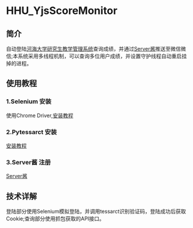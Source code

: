 # HHU_YjsScoreMonitor
## 简介
自动登陆[河海大学研究生教学管理系统](http://yjss.hhu.edu.cn/gmis/home/stulogin)查询成绩，并通过[Server酱](http://sc.ftqq.com/)推送至微信微信;本系统采用多线程机制，可以查询多位用户成绩，并设置守护线程自动重启挂掉的进程。

## 使用教程
### 1.Selenium 安装 
使用Chrome Driver,[安装教程](https://www.cnblogs.com/lfri/p/10542797.html)
### 2.Pytessarct 安装
[安装教程](https://www.cnblogs.com/linyouyi/p/11427443.html)
### 3.Server酱 注册
[Server酱](http://sc.ftqq.com/)

## 技术详解
登陆部分使用Selenium模拟登陆，并调用tessarct识别验证码，登陆成功后获取Cookie;查询部分使用抓包获取的API接口。
